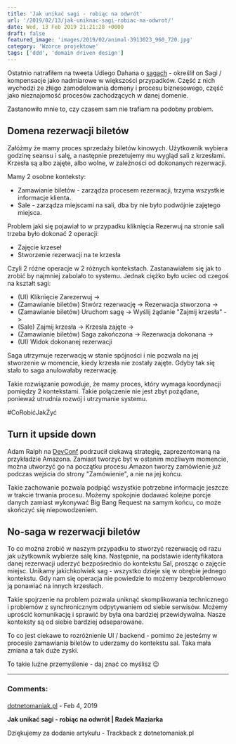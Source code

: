 ```yaml
---
title: 'Jak unikać sagi - robiąc na odwrót'
url: '/2019/02/13/jak-uniknac-sagi-robiac-na-odwrot/'
date: Wed, 13 Feb 2019 21:21:28 +0000
draft: false
featured_image: 'images/2019/02/animal-3913023_960_720.jpg'
category: 'Wzorce projektowe'
tags: ['ddd', 'domain driven design']
---
```


Ostatnio natrafiłem na tweeta Udiego Dahana o [sagach](https://twitter.com/UdiDahan/status/1087445225398771712) - określił on Sagi / kompensacje jako nadmiarowe w większości przypadków. Część z nich wychodzi ze złego zamodelowania domeny i procesu biznesowego, część jako nieznajomość procesów zachodzących w danej domenie.

Zastanowiło mnie to, czy czasem sam nie trafiam na podobny problem.

## Domena rezerwacji biletów

Załóżmy że mamy proces sprzedaży biletów kinowych. Użytkownik wybiera godzinę seansu i salę, a następnie prezetujemy mu wygląd sali z krzesłami. Krzesła są albo zajęte, albo wolne, w zależności od dokonanych rezerwacji.

Mamy 2 osobne konteksty:

 *   Zamawianie biletów - zarządza procesem rezerwacji, trzyma wszystkie informacje klienta.
 *   Sale - zarządza miejscami na sali, dba by nie było podwójnie zajętego miejsca.

Problem jaki się pojawiał to w przypadku kliknięcia Rezerwuj na stronie sali trzeba było dokonać 2 operacji:

 *   Zajęcie krzeseł
 *   Stworzenie rezerwacji na te krzesła

Czyli 2 różne operacje w 2 różnych kontekstach. Zastanawiałem się jak to zrobić by najmniej zabolało to systemu. Jednak ciężko było uciec od czegoś na kształt sagi:

 *   (UI) Kliknięcie Zarezerwuj ->
 *   (Zamawianie biletów) Stwórz rezerwację -> Rezerwacja stworzona ->
 *   (Zamawianie biletów) Uruchom sagę -> Wyślij żądanie "Zajmij krzesła" ->
 *   (Sale) Zajmij krzesła -> Krzesła zajęte ->
 *   (Zamawianie biletów) Saga zakończona -> Rezerwacja dokonana ->
 *   (UI) Widok dokonanej rezerwacji

Saga utrzymuje rezerwację w stanie spójności i nie pozwala na jej stworzenie w momencie, kiedy krzesła nie zostały zajęte. Gdyby tak się stało to saga anulowałaby rezerwację.

Takie rozwiązanie powoduje, że mamy proces, który wymaga koordynacji pomiędzy 2 kontekstami. Takie połączenie nie jest zbyt pożądane, ponieważ utrudnia rozwój i utrzymanie systemu.

#CoRobićJakŻyć

## Turn it upside down

Adam Ralph na [DevConf](https://www.youtube.com/watch?v=rsCqHsV9Dxg) podrzucił ciekawą strategię, zaprezentowaną na przykładzie Amazona. Zamiast tworzyć byt w ostanim możliwym momencie, można utworzyć go na początku procesu.Amazon tworzy zamówienie już podczas wejścia do strony "Zamówienie", a nie na jej końcu.

Takie zachowanie pozwala podpiąć wszystkie potrzebne informacje jeszcze w trakcie trwania procesu. Możemy spokojnie dodawać kolejne porcje danych zamiast wykonywać Big Bang Request na samym końcu, co może skończyć się niepowodzeniem.

## No-saga w rezerwacji biletów

To co można zrobić w naszym przypadku to stworzyć rezerwację od razu jak użytkownik wybierze salę kina. Następnie, na podstawie identyfikatora danej rezerwacji uderzyć bezpośrednio do kontekstu Sal, prosząc o zajęcie miejsc. Unikamy jakichkolwiek sag - wszystko dzieje się w obrębie jednego kontekstu. Gdy nam się operacja nie powiedzie to możemy bezproblemowo ją ponawiać na innych krzesłach.

Takie spojrzenie na problem pozwala uniknąć skomplikowania technicznego i problemów z synchronicznym odpytywaniem od siebie serwisów. Możemy uprościć komunikację i sprawić by była ona bardziej przewidywalna. Nasze konteksty są od siebie bardziej odseparowane.

To co jest ciekawe to rozróżnienie UI / backend - pomimo że jesteśmy w procesie zamawiania biletów to uderzamy do kontekstu sal. Taka mała zmiana a tak duże zyski.

To takie luźne przemyślenie - daj znać co myślisz 😉

---
### Comments:
#### 
[dotnetomaniak.pl](https://dotnetomaniak.pl/Jak-unikac-sagi-robiac-na-odwrot-Radek-Maziarka "") - <time datetime="2019-02-14 17:28:22">Feb 4, 2019</time>

**Jak unikać sagi - robiąc na odwrót | Radek Maziarka**

Dziękujemy za dodanie artykułu - Trackback z dotnetomaniak.pl
